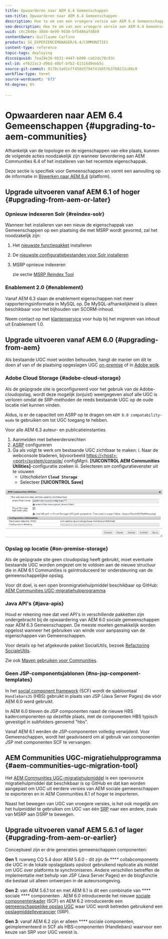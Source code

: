 ```yaml
---
title: Opwaarderen naar AEM 6.4 Gemeenschappen
seo-title: Opwaarderen naar AEM 6.4 Gemeenschappen
description: Hoe te om van een vroegere versie aan AEM 6.4 Gemeenschappen te bevorderen
seo-description: Hoe te om van een vroegere versie aan AEM 6.4 Gemeenschappen te bevorderen
uuid: c6c2846e-38d4-4e99-9038-bfb486afd8b9
contentOwner: Guillaume Carlino
products: SG_EXPERIENCEMANAGER/6.4/COMMUNITIES
content-type: reference
topic-tags: deploying
discoiquuid: 7aa28e36-6b31-4447-b800-cab2dc78c93c
exl-id: ef622ac3-d96d-48bf-bfb2-61516d9deb5c
source-git-commit: 9178c3a01e7f450d3794f41605fb3788231c88c0
workflow-type: tm+mt
source-wordcount: '673'
ht-degree: 0%

---
```


# Opwaarderen naar AEM 6.4 Gemeenschappen {#upgrading-to-aem-communities}

Afhankelijk van de topologie en de eigenschappen van elke plaats, kunnen de volgende acties noodzakelijk zijn wanneer bevordering aan AEM Communities 6.4 of het installeren van het recentste eigenschappak.

Deze sectie is specifiek voor Gemeenschappen en vormt een aanvulling op de informatie in [Bijwerken naar AEM 6.4](../../help/sites-deploying/upgrade.md) (platform).

## Upgrade uitvoeren vanaf AEM 6.1 of hoger {#upgrading-from-aem-or-later}

### Opnieuw indexeren Solr {#reindex-solr}

Wanneer het installeren van een nieuw de eigenschappak van Gemeenschappen op een plaatsing die met MSRP wordt gevormd, zal het noodzakelijk zijn:

1. Het [nieuwste functiepakket](deploy-communities.md#latestfeaturepack) installeren
2. De [nieuwste configuratiebestanden voor Solr installeren](msrp.md#upgrading)
3. MSRP opnieuw indexeren

   zie sectie [MSRP Reindex Tool](msrp.md#msrp-reindex-tool)

### Enablement 2.0 {#enablement}

Vanaf AEM 6.3 slaan de enablement eigenschappen niet meer rapporteringsinformatie in MySQL op. De MySQL-afhankelijkheid is alleen beschikbaar voor het bijhouden van SCORM-inhoud.

Neem contact op met [klantenservice](https://helpx.adobe.com/marketing-cloud/contact-support.html) voor hulp bij het migreren van inhoud uit Enablement 1.0.

## Upgrade uitvoeren vanaf AEM 6.0 {#upgrading-from-aem}

Als bestaande UGC moet worden behouden, hangt de manier om dit te doen af van of de plaatsing opgeslagen UGC [on-premise](#on-premise-storage) of in [Adobe wolk](#adobe-cloud-storage).

### Adobe Cloud Storage {#adobe-cloud-storage}

Als de geüpgrade site is geconfigureerd voor het gebruik van de Adobe-cloudopslag, wordt deze mogelijk (onjuist) weergegeven alsof alle UGC is verloren omdat de SRP-methoden de reeds bestaande UGC op de oude locatie niet kunnen vinden.

Aldus, is er de capaciteit om ASRP op te dragen om `AEM 6.0 compatability-mode` te gebruiken om tot UGC toegang te hebben.

Voor alle AEM 6.3 auteur- en publicatieinstanties

1. Aanmelden met beheerdersrechten
2. [ASRP](asrp.md) configureren
3. Ga als volgt te werk om bestaande UGC zichtbaar te maken:
i. Naar de webconsole bladeren, bijvoorbeeld
   [https://&lt;host>:&lt;port>/system/console/](http://localhost:4502/system/console/configMgr)
configMgrii. **[!UICONTROL AEM Communities Utilities]**-configuratie zoeken
iii. Selecteren om configuratievenster uit te vouwen
   * *Uitschakelen* **`Cloud Storage`**
   * Selecteer **[!UICONTROL Save]**

![chlimage_1-126](assets/chlimage_1-126.png)

### Opslag op locatie {#on-premise-storage}

Als de geüpgrade site geen cloudopslag heeft gebruikt, moet eventuele bestaande UGC worden omgezet om te voldoen aan de nieuwe structuur die in AEM 6.1 Communities is geïntroduceerd ter ondersteuning van de gemeenschappelijke opslag.

Voor dit doel, is een open bronmigratiehulpmiddel beschikbaar op GitHub:\
[AEM Communities UGC-migratiehulpprogramma](https://github.com/Adobe-Marketing-Cloud/communities-ugc-migration)

### Java API&#39;s {#java-apis}

Houd er rekening mee dat veel API&#39;s in verschillende pakketten zijn ondergebracht bij de opwaardering van AEM 6.0 sociale gemeenschappen naar AEM 6.3 Gemeenschappen. De meeste moeten gemakkelijk worden opgelost wanneer het gebruiken van winde voor aanpassing van de eigenschappen van Gemeenschappen.

Voor details op het afgekeurde pakket SocialUtils, bezoek [Refactoring SocialeUtils](socialutils.md).

Zie ook [Maven gebruiken voor Communities](maven.md).

### Geen JSP-componentsjablonen {#no-jsp-component-templates}

In het [social component framework](scf.md) (SCF) wordt de sjabloontaal `HandlebarsJS` (HBS) gebruikt in plaats van JSP (Java Server Pages) die vóór AEM 6.0 werd gebruikt.

In AEM 6.0 bleven de JSP componenten naast de nieuwe HBS kadercomponenten op dezelfde plaats, met de componenten HBS typisch gevestigd in subfolders genoemd &quot;hbs&quot;.

Vanaf AEM 6.1 werden de JSP-componenten volledig verwijderd. Voor Gemeenschappen, wordt het geadviseerd om al gebruik van componenten JSP met componenten SCF te vervangen.

## AEM Communities UGC-migratiehulpprogramma {#aem-communities-ugc-migration-tool}

Het [AEM Communities UGC-migratiehulpmiddel](https://github.com/Adobe-Marketing-Cloud/communities-ugc-migration) is een opensource migratiehulpmiddel dat beschikbaar is op GitHub en dat kan worden aangepast om UGC uit eerdere versies van AEM sociale gemeenschappen te exporteren en in AEM Communities 6.1 of hoger te importeren.

Naast het bewegen van UGC van vroegere versies, is het ook mogelijk om het hulpmiddel te gebruiken om UGC van één [SRP](working-with-srp.md) naar een andere, zoals van MSRP aan DSRP te bewegen.

## Upgrade uitvoeren vanaf AEM 5.6.1 of lager {#upgrading-from-aem-or-earlier}

Conceptueel zijn er drie generaties gemeenschappen componenten:

**Gen 1**: ruwweg CQ 5.4 door AEM 5.6.0 - dit zijn de  **** collabcomponents die UGC in de lokale opslagplaats opsloot gebruikend replicatie als middel om UGC over platforms te synchroniseren. Andere verschillen betreffen de implementatie met behulp van JSP (Java Server Pages) en de blogfunctie die bestaat uit alleen ontwerpen in de auteursomgeving.

**Gen 2**: van AEM 5.6.1 tot en met AEM 6.1 is dit een combinatie van  **** sociale  **** componenten . AEM 6.0 introduceerde het nieuwe [sociale componentenkader](scf.md) (SCF) en AEM 6.2 introduceerde een [gemeenschappelijke opslag UGC](working-with-srp.md) waar UGC wordt betreden gebruikend een [opslagmiddelleverancier](srp.md) (SRP).

**Gen 3**: vanaf AEM 6.2 zijn er alleen  **** sociale componenten, geïmplementeerd in SCF als HBS-componenten (Handlebars) waarvoor een keuze van SRP voor UGC vereist is.

